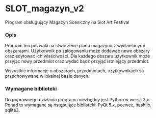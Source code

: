 # SLOT_magazyn_v2
Program obsługujący Magazyn Sceniczny na Slot Art Festival

### Opis

Program ten pozwala na stworzenie planu magazynu z wydzielonymi obszaraami. 
Użytkownik po zalogowaniu może dodawać nowe obszary oraz edytować ich właściwości. 
Dla każdego obszaru użytkownik może przyjąc nowy przedmiot oraz wydać bądź przyjąć istniejący przedmiot.

Wszystkie informacje o obszarach, przedmiotach, użytkownikach są przechowywane w lokalnej bazie danych.

### Wymagane biblioteki
Do poprawnego działania programu niezbędny jest Python w wersji 3.x. 
Ponad to wymagane są nstępujące biblioteki: PyQt 5.x, peewee, hashlib, sqlite3.